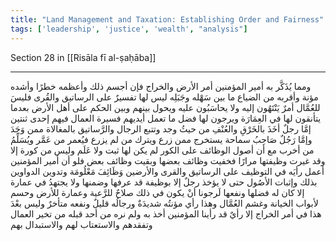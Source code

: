 ```yaml
---
title: "Land Management and Taxation: Establishing Order and Fairness"
tags: ['leadership', 'justice', 'wealth', "analysis"]
---
```


 Section 28 in [[Risāla fī al-ṣaḥāba]]

---
ومما يُذَكَّر به أمير المؤمنين أمر الأرض والخراج فإن أجسم ذلك وأعظمه خطرًا وأشده مؤنة وأقربه من الضياع ما بين سَهْله وجَبَلِه ليس لها تفسيرٌ على الرساتيق والقُرى فليسَ للعُمَّال أمرٌ يَنْتَهُون إليه ولا يحاسَبُون عليه ويحول بينهم وبين الحكم على أهل الأرض بعدما يتأنقون لها في العِمَارَة ويرجون لها فضل ما تعمل أيديهم فسيرة العمال فيهم إحدى ثنتين إمَّا رجلٌ أخَذَ بالخَرْقِ والعُنْفِ من حيثُ وجد وتتبع الرجال والرَّساتيق بالمغالاة ممن وَجَدَ وإمَّا رَجُلٌ صَاحِبُ سماحة يستخرج ممن زرع ويترك من لم يزرع فيُعمر من عَمَّر ويُسَلِّمُ من أخرب مع أن أصول الوظائف على الكور لم يكن لها ثبت ولا عَلَم  وليس من كورة إلا وقد غيرت وظيفتها مرارًا فخفيت وظائف بعضها وبقيت وظائف بعض فلو أن أمير المؤمنين أعمل رأيَه في التوظيف على الرساتيق والقرى والأرضين وَظَائِفَ مَعْلُومَة وتدوين الدواوين بذلك وإثبات الأصُول حتى لا يؤخذ رجلٌ إلا بوظيفة قد عرفها وضمنها ولا يجتهدُ في عمارة إلا كان له فضلها ونفعها لَرجونا أنْ يكون في ذلك صلاحٌ للرَّعية وعمارة للأرض وحسم لأبواب الخيانة وغشم العُمَّال وهذا رأي مؤنتُه شديدَةٌ ورجالُه قليلٌ ونفعه متأخرٌ  وليس بعْدَ هذا في أمر الخراج إلا رأيٌ قد رأينا  المؤمنين أخذ به ولم نره من أحد قبله من تخير العمال وتفقدهم والاستعتاب لهم والاستبدال بهم
